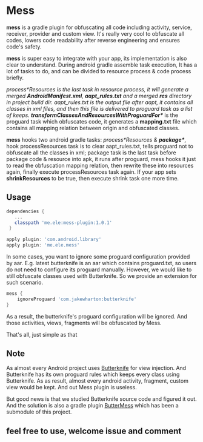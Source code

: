 # Mess


**mess** is a gradle plugin for obfuscating all code including activity, service, receiver, provider and custom view. It's really very cool to obfuscate all codes, lowers code readability after reverse engineering and ensures code's safety. 

**mess** is super easy to integrate with your app, its implementation is also clear to understand. During android gradle assemble task execution, It has a lot of tasks to do,  and can be divided to resource process & code process briefly.  

 **process\**Resources** is the last task in resource process, it will generate a merged **AndroidManifest.xml**,  **aapt_rules.txt**  and  a merged **res** directory in project build dir.  aapt_rules.txt is the output file after aapt, it contains all classes in xml files, and then this file is delivered to proguard task as a list of keeps. 
 **transformClassesAndResourcesWithProguardFor\**** is the proguard task which obfuscates code,  it generates a **mapping.txt** file which contains all mapping relation between origin and obfuscated classes. 
 
 **mess** hooks two android gradle tasks: **process\**Resources** & **package\****, hook processResources task is to clear aapt_rules.txt,  tells proguard not to obfuscate all the classes in xml;  package task is the last task before package code & resource into apk, it runs after proguard, mess hooks it just to read the obfuscation mapping relation, then rewrite these into resources again, finally execute processResources task again. If your app sets **shrinkResources** to be true, then execute shrink task one more time. 
 


## Usage

```groovy
dependencies {
   ...
   classpath 'me.ele:mess-plugin:1.0.1'
 }
  
apply plugin: 'com.android.library'
apply plugin: 'me.ele.mess'

```

In some cases, you want to ignore some proguard configuration provided by aar. E.g. latest butterknife is an aar which contains proguard.txt, so users do not need to configure its proguard manually.
However, we would like to still obfuscate classes used with Butterknife. So we provide an extension for such scenario.

```groovy
mess {
    ignoreProguard 'com.jakewharton:butterknife'
}
```

As a result, the butterknife's proguard configuration will be ignored. And those activities, views, fragments will be obfuscated by Mess.

That's all, just simple as that

## Note
As almost every Android project uses [Butterknife](jakewharton.github.io/butterknife) for view injection. And Butterknife has its own proguard rules which keeps every class using Butterknife. As as result, almost every android activity, fragment, custom view would be kept. And out Mess plugin is useless.

But good news is that we studied Butterknife source code and figured it out. And the solution is also a gradle plugin [ButterMess](jakewharton.github.io/butterknife) which has been a submodule of this project.

## feel free to use, welcome issue and comment


